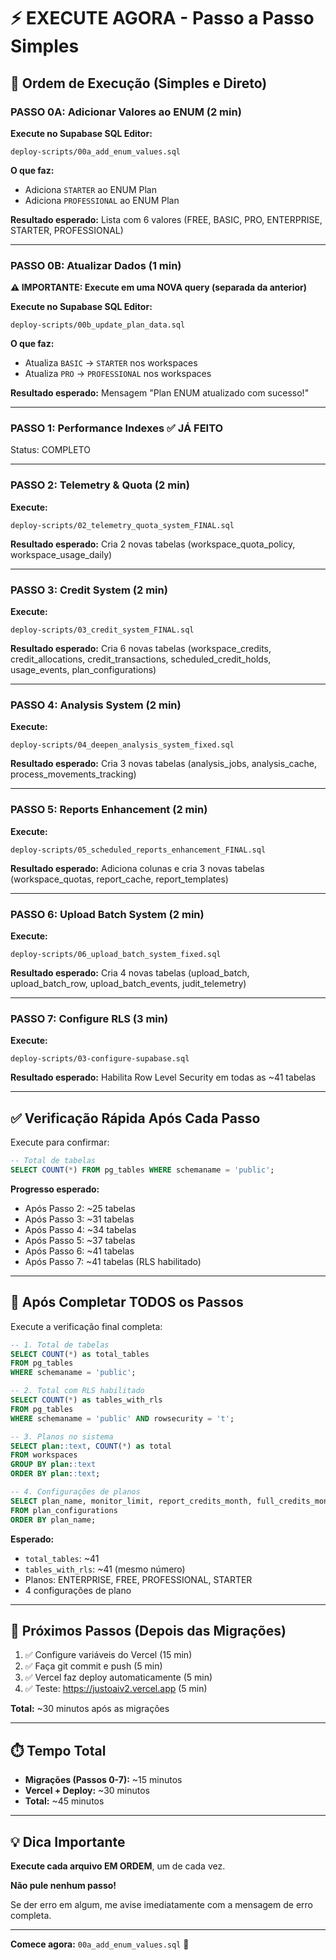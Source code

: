 # ⚡ EXECUTE AGORA - Passo a Passo Simples

## 🎯 Ordem de Execução (Simples e Direto)

### **PASSO 0A: Adicionar Valores ao ENUM** (2 min)

**Execute no Supabase SQL Editor:**
```
deploy-scripts/00a_add_enum_values.sql
```

**O que faz:**
- Adiciona `STARTER` ao ENUM Plan
- Adiciona `PROFESSIONAL` ao ENUM Plan

**Resultado esperado:** Lista com 6 valores (FREE, BASIC, PRO, ENTERPRISE, STARTER, PROFESSIONAL)

---

### **PASSO 0B: Atualizar Dados** (1 min)

**⚠️ IMPORTANTE: Execute em uma NOVA query (separada da anterior)**

**Execute no Supabase SQL Editor:**
```
deploy-scripts/00b_update_plan_data.sql
```

**O que faz:**
- Atualiza `BASIC` → `STARTER` nos workspaces
- Atualiza `PRO` → `PROFESSIONAL` nos workspaces

**Resultado esperado:** Mensagem "Plan ENUM atualizado com sucesso!"

---

### **PASSO 1: Performance Indexes** ✅ JÁ FEITO

Status: COMPLETO

---

### **PASSO 2: Telemetry & Quota** (2 min)

**Execute:**
```
deploy-scripts/02_telemetry_quota_system_FINAL.sql
```

**Resultado esperado:** Cria 2 novas tabelas (workspace_quota_policy, workspace_usage_daily)

---

### **PASSO 3: Credit System** (2 min)

**Execute:**
```
deploy-scripts/03_credit_system_FINAL.sql
```

**Resultado esperado:** Cria 6 novas tabelas (workspace_credits, credit_allocations, credit_transactions, scheduled_credit_holds, usage_events, plan_configurations)

---

### **PASSO 4: Analysis System** (2 min)

**Execute:**
```
deploy-scripts/04_deepen_analysis_system_fixed.sql
```

**Resultado esperado:** Cria 3 novas tabelas (analysis_jobs, analysis_cache, process_movements_tracking)

---

### **PASSO 5: Reports Enhancement** (2 min)

**Execute:**
```
deploy-scripts/05_scheduled_reports_enhancement_FINAL.sql
```

**Resultado esperado:** Adiciona colunas e cria 3 novas tabelas (workspace_quotas, report_cache, report_templates)

---

### **PASSO 6: Upload Batch System** (2 min)

**Execute:**
```
deploy-scripts/06_upload_batch_system_fixed.sql
```

**Resultado esperado:** Cria 4 novas tabelas (upload_batch, upload_batch_row, upload_batch_events, judit_telemetry)

---

### **PASSO 7: Configure RLS** (3 min)

**Execute:**
```
deploy-scripts/03-configure-supabase.sql
```

**Resultado esperado:** Habilita Row Level Security em todas as ~41 tabelas

---

## ✅ Verificação Rápida Após Cada Passo

Execute para confirmar:

```sql
-- Total de tabelas
SELECT COUNT(*) FROM pg_tables WHERE schemaname = 'public';
```

**Progresso esperado:**
- Após Passo 2: ~25 tabelas
- Após Passo 3: ~31 tabelas
- Após Passo 4: ~34 tabelas
- Após Passo 5: ~37 tabelas
- Após Passo 6: ~41 tabelas
- Após Passo 7: ~41 tabelas (RLS habilitado)

---

## 🎉 Após Completar TODOS os Passos

Execute a verificação final completa:

```sql
-- 1. Total de tabelas
SELECT COUNT(*) as total_tables
FROM pg_tables
WHERE schemaname = 'public';

-- 2. Total com RLS habilitado
SELECT COUNT(*) as tables_with_rls
FROM pg_tables
WHERE schemaname = 'public' AND rowsecurity = 't';

-- 3. Planos no sistema
SELECT plan::text, COUNT(*) as total
FROM workspaces
GROUP BY plan::text
ORDER BY plan::text;

-- 4. Configurações de planos
SELECT plan_name, monitor_limit, report_credits_month, full_credits_month
FROM plan_configurations
ORDER BY plan_name;
```

**Esperado:**
- `total_tables`: ~41
- `tables_with_rls`: ~41 (mesmo número)
- Planos: ENTERPRISE, FREE, PROFESSIONAL, STARTER
- 4 configurações de plano

---

## 🚀 Próximos Passos (Depois das Migrações)

1. ✅ Configure variáveis do Vercel (15 min)
2. ✅ Faça git commit e push (5 min)
3. ✅ Vercel faz deploy automaticamente (5 min)
4. ✅ Teste: https://justoaiv2.vercel.app (5 min)

**Total:** ~30 minutos após as migrações

---

## ⏱️ Tempo Total

- **Migrações (Passos 0-7):** ~15 minutos
- **Vercel + Deploy:** ~30 minutos
- **Total:** ~45 minutos

---

## 💡 Dica Importante

**Execute cada arquivo EM ORDEM**, um de cada vez.

**Não pule nenhum passo!**

Se der erro em algum, me avise imediatamente com a mensagem de erro completa.

---

**Comece agora:** `00a_add_enum_values.sql` 🚀

